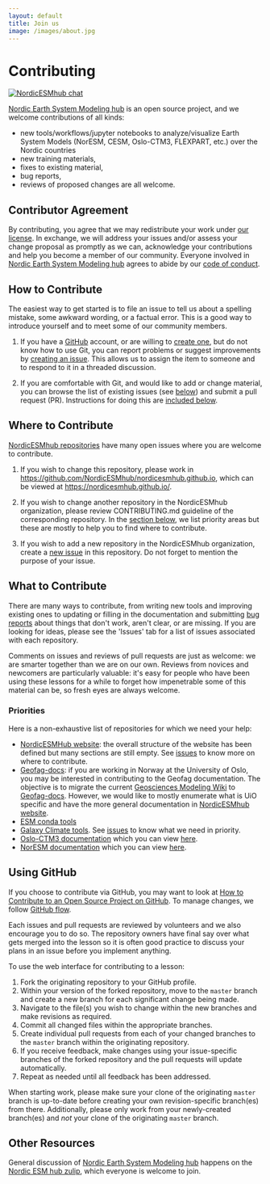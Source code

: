 ```yaml
---
layout: default
title: Join us
image: /images/about.jpg
---
```


# Contributing


[![NordicESMhub chat](https://img.shields.io/badge/zulip-join_chat-brightgreen.svg)](https://nordicesmhub.zulip.org)



[Nordic Earth System Modeling hub][nordicesmhub-site] is an open source project,
and we welcome contributions of all kinds:

- new tools/workflows/jupyter notebooks to analyze/visualize Earth System Models (NorESM, CESM, Oslo-CTM3, FLEXPART, etc.) over the Nordic countries 
- new training materials,
- fixes to existing material,
- bug reports,
- reviews of proposed changes are all welcome.

## Contributor Agreement

By contributing, you agree that we may redistribute your work under [our license](LICENSE.md).
In exchange, we will address your issues and/or assess your change proposal as promptly as we can, acknowledge
your contributions and help you become a member of our community.
Everyone involved in [Nordic Earth System Modeling hub][nordicesmhub-site]
agrees to abide by our [code of conduct](CODE_OF_CONDUCT.md).

## How to Contribute

The easiest way to get started is to file an issue
to tell us about a spelling mistake,
some awkward wording,
or a factual error.
This is a good way to introduce yourself
and to meet some of our community members.


1.  If you have a [GitHub][github] account,
    or are willing to [create one][github-join],
    but do not know how to use Git,
    you can report problems or suggest improvements by [creating an issue][issues].
    This allows us to assign the item to someone
    and to respond to it in a threaded discussion.

2.  If you are comfortable with Git,
    and would like to add or change material,
    you can browse the list of existing issues (see [below](#where-to-contribute))
	and submit a pull request (PR).
    Instructions for doing this are [included below](#using-github).

## Where to Contribute

[NordicESMhub repositories](https://github.com/NordicESMhub) have many open issues where you are welcome to contribute.

1.  If you wish to change this repository,
    please work in <https://github.com/NordicESMhub/nordicesmhub.github.io>,
    which can be viewed at <https://nordicesmhub.github.io/>.

2.  If you wish to change another repository in the NordicESMhub organization,
    please review CONTRIBUTING.md guideline of the corresponding repository. In the 
	[section below](#what-to-contribute), we list priority areas but these are mostly
	to help you to find where to contribute.

3.  If you wish to add a new repository in the NordicESMhub organization, 
    create a [new issue](https://github.com/NordicESMhub/nordicesmhub.github.io/issues/new)
	in this repository. Do not forget to mention the purpose of your issue.

## What to Contribute

There are many ways to contribute,
from writing new tools and improving existing ones
to updating or filling in the documentation
and submitting [bug reports][issues]
about things that don't work, aren't clear, or are missing.
If you are looking for ideas, please see the 'Issues' tab for
a list of issues associated with each repository.

Comments on issues and reviews of pull requests are just as welcome:
we are smarter together than we are on our own.
Reviews from novices and newcomers are particularly valuable:
it's easy for people who have been using these lessons for a while
to forget how impenetrable some of this material can be,
so fresh eyes are always welcome.

### Priorities

Here is a non-exhaustive list of repositories for which we need your help:

- [NordicESMHub website](https://github.com/NordicESMhub/nordicesmhub.github.io): the overall structure of the website has been defined
  but many sections are still empty. See [issues](https://github.com/NordicESMhub/nordicesmhub.github.io/issues) to know more on where to contribute.
- [Geofag-docs](https://github.com/NordicESMhub/geofag-docs): if you are working in Norway at the University of Oslo, you may be interested in contributing to the Geofag documentation.
  The objective is to migrate the current [Geosciences Modeling Wiki](https://wiki.uio.no/mn/geo/geoit/index.php/Welcome_to_Geosciences_Modeling_Wiki) to [Geofag-docs](https://uio-geofag-docs.readthedocs.io/en/latest/).
  However, we would like to mostly enumerate what is UiO specific and have the more general documentation in [NordicESMhub website](https://nordicesmhub.github.io/).
- [ESM conda tools](https://github.com/NordicESMhub/esmconda-recipes)
- [Galaxy Climate tools](https://github.com/NordicESMhub/galaxy-climate). See [issues](https://github.com/NordicESMhub/galaxy-climate/issues) to know what we need in priority.
- [Oslo-CTM3 documentation](https://github.com/NordicESMhub/OsloCTM3-docs) which you can view [here](https://osloctm3-docs.readthedocs.io/en/latest/).
- [NorESM documentation](https://github.com/NorESMhub/NorESM-docs) which you can view [here](https://noresm-docs.readthedocs.io/en/latest/).

## Using GitHub

If you choose to contribute via GitHub, you may want to look at
[How to Contribute to an Open Source Project on GitHub][how-contribute].
To manage changes, we follow [GitHub flow][github-flow].

Each issues and pull requests are reviewed by volunteers and we also encourage you to do so.
The repository owners have final say over what gets merged into the lesson so it is often good practice to discuss your plans in an issue
before you implement anything.

To use the web interface for contributing to a lesson:

1.  Fork the originating repository to your GitHub profile.
2.  Within your version of the forked repository, move to the `master` branch and
create a new branch for each significant change being made.
3.  Navigate to the file(s) you wish to change within the new branches and make revisions as required.
4.  Commit all changed files within the appropriate branches.
5.  Create individual pull requests from each of your changed branches
to the `master` branch within the originating repository.
6.  If you receive feedback, make changes using your issue-specific branches of the forked
repository and the pull requests will update automatically.
7.  Repeat as needed until all feedback has been addressed.

When starting work, please make sure your clone of the originating `master` branch is up-to-date
before creating your own revision-specific branch(es) from there.
Additionally, please only work from your newly-created branch(es) and *not*
your clone of the originating `master` branch.


## Other Resources

General discussion of [Nordic Earth System Modeling hub][nordicesmhub-site]
happens on the [Nordic ESM hub zulip][nordicesmhub-zulip],
which everyone is welcome to join.

[nordicesmhub-zulip]: https://nordicesmhub.zulipchat.com/
[nordicesmhub-site]: https://nordicesmhub.github.io/
[github]: https://github.com
[github-flow]: https://guides.github.com/introduction/flow/
[github-join]: https://github.com/join
[how-contribute]: https://egghead.io/series/how-to-contribute-to-an-open-source-project-on-github
[issues]: https://guides.github.com/features/issues/
